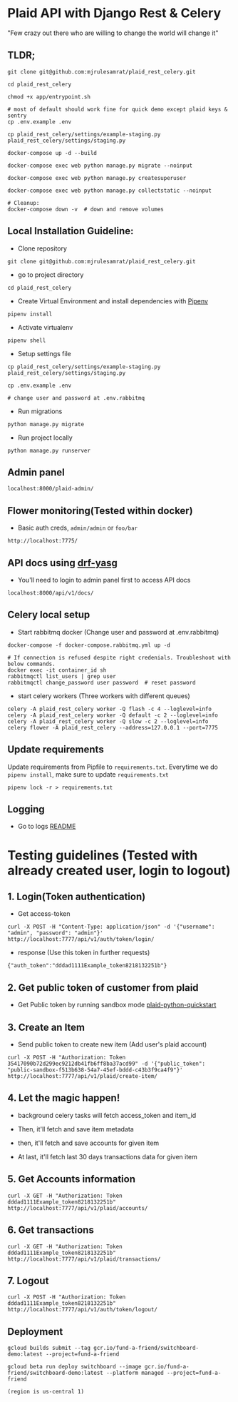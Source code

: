 # Plaid API with Django Rest & Celery

"Few crazy out there who are willing to change the world will change it"

## TLDR;

```
git clone git@github.com:mjrulesamrat/plaid_rest_celery.git

cd plaid_rest_celery

chmod +x app/entrypoint.sh

# most of default should work fine for quick demo except plaid keys & sentry
cp .env.example .env

cp plaid_rest_celery/settings/example-staging.py plaid_rest_celery/settings/staging.py

docker-compose up -d --build

docker-compose exec web python manage.py migrate --noinput

docker-compose exec web python manage.py createsuperuser

docker-compose exec web python manage.py collectstatic --noinput

# Cleanup:
docker-compose down -v  # down and remove volumes
```

## Local Installation Guideline:

- Clone repository

```
git clone git@github.com:mjrulesamrat/plaid_rest_celery.git
```

- go to project directory

```
cd plaid_rest_celery
```

- Create Virtual Environment and install dependencies with [Pipenv](https://pipenv-fork.readthedocs.io/en/latest/install.html#installing-pipenv)

```
pipenv install
```

- Activate virtualenv

```
pipenv shell
```

- Setup settings file

```
cp plaid_rest_celery/settings/example-staging.py plaid_rest_celery/settings/staging.py

cp .env.example .env

# change user and password at .env.rabbitmq
```

- Run migrations

```
python manage.py migrate
```

- Run project locally

```
python manage.py runserver
```

## Admin panel

```
localhost:8000/plaid-admin/
```

## Flower monitoring(Tested within docker)

- Basic auth creds, `admin/admin` or `foo/bar`
```
http://localhost:7775/
```

## API docs using [drf-yasg](https://drf-yasg.readthedocs.io/en/latest/readme.html)

- You'll need to login to admin panel first to access API docs
```
localhost:8000/api/v1/docs/
```

## Celery local setup

- Start rabbitmq docker (Change user and password at .env.rabbitmq)

```
docker-compose -f docker-compose.rabbitmq.yml up -d

# If connection is refused despite right credenials. Troubleshoot with below commands.
docker exec -it container_id sh
rabbitmqctl list_users | grep user
rabbitmqctl change_password user password  # reset password
```

- start celery workers (Three workers with different queues)

```
celery -A plaid_rest_celery worker -Q flash -c 4 --loglevel=info
celery -A plaid_rest_celery worker -Q default -c 2 --loglevel=info
celery -A plaid_rest_celery worker -Q slow -c 2 --loglevel=info
celery flower -A plaid_rest_celery --address=127.0.0.1 --port=7775
```

## Update requirements

Update requirements from Pipfile to `requirements.txt`. Everytime we do `pipenv install`, make sure to update `requirements.txt`

    pipenv lock -r > requirements.txt

## Logging

- Go to logs [README](logs/README.md)

# Testing guidelines (Tested with already created user, login to logout)

## 1. Login(Token authentication)

* Get access-token
```
curl -X POST -H "Content-Type: application/json" -d '{"username": "admin", "password": "admin"}' http://localhost:7777/api/v1/auth/token/login/
```

* response (Use this token in further requests)

```
{"auth_token":"dddad1111Example_token8218132251b"}
```

## 2. Get public token of customer from plaid

* Get Public token by running sandbox mode [plaid-python-quickstart](https://github.com/plaid/quickstart/tree/master/python)

## 3. Create an Item

* Send public token to create new item (Add user's plaid account)

```
curl -X POST -H "Authorization: Token 35417090b72d299ec9212db41fb6ff8ba37acd99" -d '{"public_token": "public-sandbox-f513b638-54a7-45ef-bddd-c43b3f9ca4f9"}' http://localhost:7777/api/v1/plaid/create-item/
```

## 4. Let the magic happen!

* background celery tasks will fetch access_token and item_id

* Then, it'll fetch and save item metadata

* then, it'll fetch and save accounts for given item

* At last, it'll fetch last 30 days transactions data for given item

## 5. Get Accounts information

```
curl -X GET -H "Authorization: Token dddad1111Example_token8218132251b" http://localhost:7777/api/v1/plaid/accounts/
```


## 6. Get transactions

```
curl -X GET -H "Authorization: Token dddad1111Example_token8218132251b" http://localhost:7777/api/v1/plaid/transactions/
```

## 7. Logout
```
curl -X POST -H "Authorization: Token dddad1111Example_token8218132251b" http://localhost:7777/api/v1/auth/token/logout/
```


## Deployment
```
gcloud builds submit --tag gcr.io/fund-a-friend/switchboard-demo:latest --project=fund-a-friend

gcloud beta run deploy switchboard --image gcr.io/fund-a-friend/switchboard-demo:latest --platform managed --project=fund-a-friend

(region is us-central 1)
```
